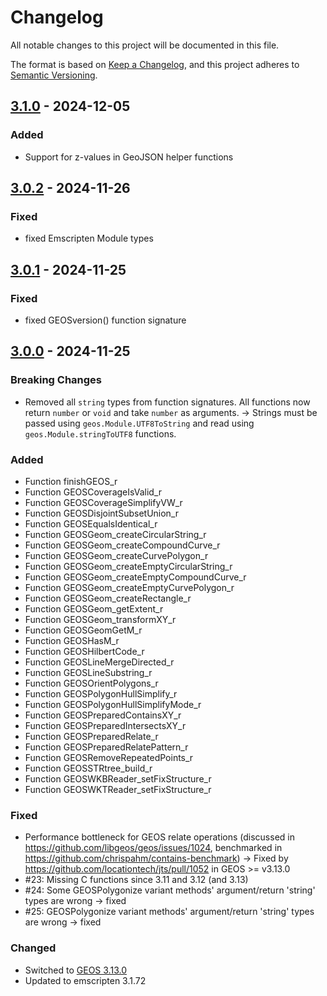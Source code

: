 # Changelog

All notable changes to this project will be documented in this file.

The format is based on [Keep a Changelog](https://keepachangelog.com/en/1.0.0/),
and this project adheres to [Semantic Versioning](https://semver.org/spec/v2.0.0.html).

## [3.1.0](https://https://github.com/chrispahm/geos-wasm/compare/v3.0.0...v3.0.1) - 2024-12-05

### Added

- Support for z-values in GeoJSON helper functions

## [3.0.2](https://https://github.com/chrispahm/geos-wasm/compare/v3.0.0...v3.0.1) - 2024-11-26

### Fixed

- fixed Emscripten Module types

## [3.0.1](https://https://github.com/chrispahm/geos-wasm/compare/v3.0.0...v3.0.1) - 2024-11-25

### Fixed

- fixed GEOSversion() function signature

## [3.0.0](https://https://github.com/chrispahm/geos-wasm/compare/v2.0.0...v3.0.0) - 2024-11-25

### Breaking Changes

- Removed all `string` types from function signatures. All functions now return `number` or `void` and take `number` as arguments. -> Strings must be passed using `geos.Module.UTF8ToString` and read using `geos.Module.stringToUTF8` functions.

### Added

- Function finishGEOS_r
- Function GEOSCoverageIsValid_r
- Function GEOSCoverageSimplifyVW_r
- Function GEOSDisjointSubsetUnion_r
- Function GEOSEqualsIdentical_r
- Function GEOSGeom_createCircularString_r
- Function GEOSGeom_createCompoundCurve_r
- Function GEOSGeom_createCurvePolygon_r
- Function GEOSGeom_createEmptyCircularString_r
- Function GEOSGeom_createEmptyCompoundCurve_r
- Function GEOSGeom_createEmptyCurvePolygon_r
- Function GEOSGeom_createRectangle_r
- Function GEOSGeom_getExtent_r
- Function GEOSGeom_transformXY_r
- Function GEOSGeomGetM_r
- Function GEOSHasM_r
- Function GEOSHilbertCode_r
- Function GEOSLineMergeDirected_r
- Function GEOSLineSubstring_r
- Function GEOSOrientPolygons_r
- Function GEOSPolygonHullSimplify_r
- Function GEOSPolygonHullSimplifyMode_r
- Function GEOSPreparedContainsXY_r
- Function GEOSPreparedIntersectsXY_r
- Function GEOSPreparedRelate_r
- Function GEOSPreparedRelatePattern_r
- Function GEOSRemoveRepeatedPoints_r
- Function GEOSSTRtree_build_r
- Function GEOSWKBReader_setFixStructure_r
- Function GEOSWKTReader_setFixStructure_r

### Fixed

- Performance bottleneck for GEOS relate operations (discussed in <https://github.com/libgeos/geos/issues/1024>, benchmarked in <https://github.com/chrispahm/contains-benchmark>) -> Fixed by <https://github.com/locationtech/jts/pull/1052> in GEOS >= v3.13.0
- #23: Missing C functions since 3.11 and 3.12 (and 3.13)
- #24: Some GEOSPolygonize variant methods' argument/return 'string' types are wrong -> fixed
- #25: GEOSPolygonize variant methods' argument/return 'string' types are wrong -> fixed

### Changed

- Switched to [GEOS 3.13.0](https://libgeos.org/posts/2024-09-06-geos-3-13-released/)
- Updated to emscripten 3.1.72
  